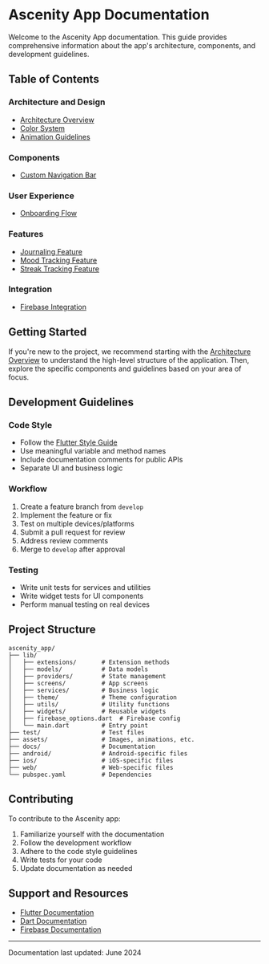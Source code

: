 # Ascenity App Documentation

Welcome to the Ascenity App documentation. This guide provides comprehensive information about the app's architecture, components, and development guidelines.

## Table of Contents

### Architecture and Design
- [Architecture Overview](architecture.md)
- [Color System](color_system.md)
- [Animation Guidelines](animation_guidelines.md)

### Components
- [Custom Navigation Bar](custom_nav_bar.md)

### User Experience
- [Onboarding Flow](onboarding_flow.md)

### Features
- [Journaling Feature](journaling_feature.md)
- [Mood Tracking Feature](mood_tracking_feature.md)
- [Streak Tracking Feature](streak_tracking_feature.md)

### Integration
- [Firebase Integration](firebase_integration.md)

## Getting Started

If you're new to the project, we recommend starting with the [Architecture Overview](architecture.md) to understand the high-level structure of the application. Then, explore the specific components and guidelines based on your area of focus.

## Development Guidelines

### Code Style

- Follow the [Flutter Style Guide](https://flutter.dev/docs/development/tools/formatting)
- Use meaningful variable and method names
- Include documentation comments for public APIs
- Separate UI and business logic

### Workflow

1. Create a feature branch from `develop`
2. Implement the feature or fix
3. Test on multiple devices/platforms
4. Submit a pull request for review
5. Address review comments
6. Merge to `develop` after approval

### Testing

- Write unit tests for services and utilities
- Write widget tests for UI components
- Perform manual testing on real devices

## Project Structure

```
ascenity_app/
├── lib/
│   ├── extensions/       # Extension methods
│   ├── models/           # Data models
│   ├── providers/        # State management
│   ├── screens/          # App screens
│   ├── services/         # Business logic
│   ├── theme/            # Theme configuration
│   ├── utils/            # Utility functions
│   ├── widgets/          # Reusable widgets
│   ├── firebase_options.dart  # Firebase config
│   └── main.dart         # Entry point
├── test/                 # Test files
├── assets/               # Images, animations, etc.
├── docs/                 # Documentation
├── android/              # Android-specific files
├── ios/                  # iOS-specific files
├── web/                  # Web-specific files
└── pubspec.yaml          # Dependencies
```

## Contributing

To contribute to the Ascenity app:

1. Familiarize yourself with the documentation
2. Follow the development workflow
3. Adhere to the code style guidelines
4. Write tests for your code
5. Update documentation as needed

## Support and Resources

- [Flutter Documentation](https://flutter.dev/docs)
- [Dart Documentation](https://dart.dev/guides)
- [Firebase Documentation](https://firebase.google.com/docs)

---

Documentation last updated: June 2024